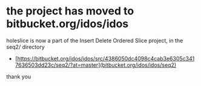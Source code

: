 the project has moved to bitbucket.org/idos/idos
================================================

holeslice is now a part of the Insert Delete Ordered Slice project, in the seq2/ directory


* [https://bitbucket.org/idos/idos/src/4386050dc4098c4cab3e6305c3417636503dd23c/seq2/?at=master](bitbucket.org/idos/idos/seq2)

thank you
